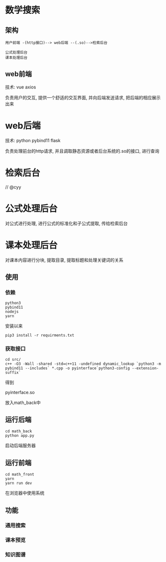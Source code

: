# 数学搜索

## 架构
```
用户前端 -(http接口)--> web后端 --(.so)-->检索后台
```

```
公式处理后台
课本处理后台
```
## web前端

技术: vue axios

负责用户的交互, 提供一个舒适的交互界面, 并向后端发送请求, 把后端的相应展示出来

# web后端

技术: python pybind11  flask

负责处理前台的http请求, 并且调取静态资源或者后台系统的.so的接口, 进行查询

# 检索后台

// @cyy


# 公式处理后台

对公式进行处理, 进行公式的标准化和子公式提取, 传给检索后台

# 课本处理后台

对课本内容进行分块, 提取目录, 提取标题和处理关键词的关系


## 使用

### 依赖

```
python3
pybind11
nodejs
yarn
```

安装以来

```
pip3 install -r requirments.txt 
```

### 获取接口
```
cd src/
c++ -O3 -Wall -shared -std=c++11 -undefined dynamic_lookup `python3 -m pybind11 --includes` *.cpp -o pyinterface`python3-config --extension-suffix`
```

得到

pyinterface.so

放入math_back中

## 运行后端

```
cd math_back
python app.py
```
启动后端服务器

## 运行前端

```
cd math_front
yarn
yarn run dev
```

在浏览器中使用系统

## 功能

### 通用搜索

### 课本预览

### 知识图谱